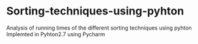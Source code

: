 # Sorting-techniques-using-pyhton
Analysis of running times of the different sorting techniques using pyhton
Implemted in Pyhton2.7 using Pycharm

